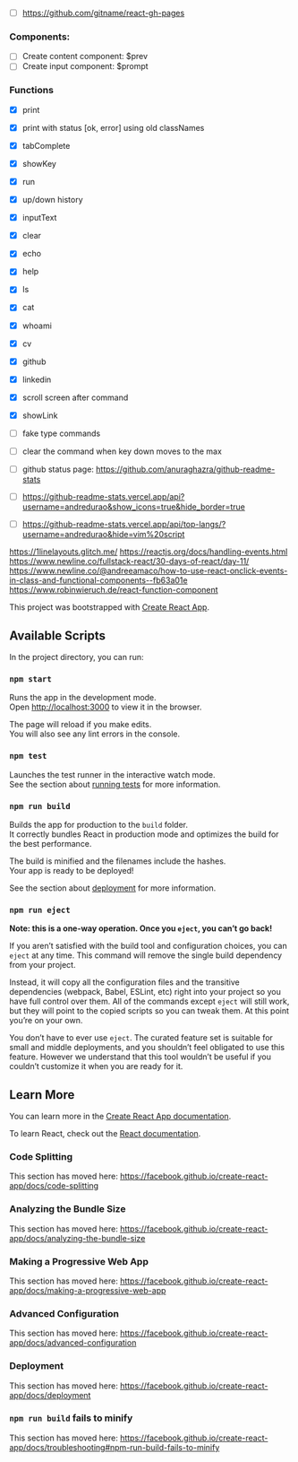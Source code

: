 - [ ] https://github.com/gitname/react-gh-pages

### Components:

- [ ] Create content component: $prev
- [ ] Create input component: $prompt

### Functions

- [x] print
- [x] print with status [ok, error] using old classNames
- [x] tabComplete
- [x] showKey
- [x] run
- [x] up/down history
- [x] inputText
- [x] clear
- [x] echo
- [x] help
- [x] ls
- [x] cat
- [x] whoami
- [x] cv
- [x] github
- [x] linkedin
- [x] scroll screen after command
- [x] showLink
- [ ] fake type commands
- [ ] clear the command when key down moves to the max
- [ ] github status page: https://github.com/anuraghazra/github-readme-stats
- [ ] https://github-readme-stats.vercel.app/api?username=andredurao&show_icons=true&hide_border=true
- [ ] https://github-readme-stats.vercel.app/api/top-langs/?username=andredurao&hide=vim%20script


https://1linelayouts.glitch.me/
https://reactjs.org/docs/handling-events.html
https://www.newline.co/fullstack-react/30-days-of-react/day-11/
https://www.newline.co/@andreeamaco/how-to-use-react-onclick-events-in-class-and-functional-components--fb63a01e
https://www.robinwieruch.de/react-function-component

This project was bootstrapped with [Create React App](https://github.com/facebook/create-react-app).

## Available Scripts

In the project directory, you can run:

### `npm start`

Runs the app in the development mode.<br />
Open [http://localhost:3000](http://localhost:3000) to view it in the browser.

The page will reload if you make edits.<br />
You will also see any lint errors in the console.

### `npm test`

Launches the test runner in the interactive watch mode.<br />
See the section about [running tests](https://facebook.github.io/create-react-app/docs/running-tests) for more information.

### `npm run build`

Builds the app for production to the `build` folder.<br />
It correctly bundles React in production mode and optimizes the build for the best performance.

The build is minified and the filenames include the hashes.<br />
Your app is ready to be deployed!

See the section about [deployment](https://facebook.github.io/create-react-app/docs/deployment) for more information.

### `npm run eject`

**Note: this is a one-way operation. Once you `eject`, you can’t go back!**

If you aren’t satisfied with the build tool and configuration choices, you can `eject` at any time. This command will remove the single build dependency from your project.

Instead, it will copy all the configuration files and the transitive dependencies (webpack, Babel, ESLint, etc) right into your project so you have full control over them. All of the commands except `eject` will still work, but they will point to the copied scripts so you can tweak them. At this point you’re on your own.

You don’t have to ever use `eject`. The curated feature set is suitable for small and middle deployments, and you shouldn’t feel obligated to use this feature. However we understand that this tool wouldn’t be useful if you couldn’t customize it when you are ready for it.

## Learn More

You can learn more in the [Create React App documentation](https://facebook.github.io/create-react-app/docs/getting-started).

To learn React, check out the [React documentation](https://reactjs.org/).

### Code Splitting

This section has moved here: https://facebook.github.io/create-react-app/docs/code-splitting

### Analyzing the Bundle Size

This section has moved here: https://facebook.github.io/create-react-app/docs/analyzing-the-bundle-size

### Making a Progressive Web App

This section has moved here: https://facebook.github.io/create-react-app/docs/making-a-progressive-web-app

### Advanced Configuration

This section has moved here: https://facebook.github.io/create-react-app/docs/advanced-configuration

### Deployment

This section has moved here: https://facebook.github.io/create-react-app/docs/deployment

### `npm run build` fails to minify

This section has moved here: https://facebook.github.io/create-react-app/docs/troubleshooting#npm-run-build-fails-to-minify
